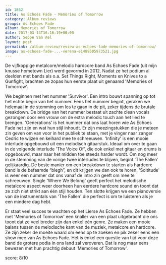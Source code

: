 ```yaml
---
id: 1862
title: As Echoes Fade - Memories of Tomorrow
category: Album reviews
groups: As Echoes Fade
album: Memories of Tomorrow
date: 2017-03-14T16:16:19+00:00
author: Seppe Van Ael
layout: post
permalink: /album-review/review-as-echoes-fade-memories-of-tomorrow/
image: as-echoes-fade-...-verena-e1489505973521.jpg
---
```

De vijfkoppige metalcore/melodic hardcore band As Echoes Fade (uit mijn knusse hometown Lier) werd gevormd in 2012. Nadat ze het podium al deelden met bands als o.a. Set Things Right, Moments en Knives to a Gunfight, brachten ze zopas hun eerste plaat uit genaamd 'Memories of Tomorrow'.

We beginnen met het nummer 'Survivor'. Een intro bouwt spanning op tot het echte begin van het nummer. Eens het nummer begint, geraken we helemaal in de stemming om los te gaan in de pit, zeker tijdens de brutale breakdown. De bridge van het nummer bestaat uit zachte clean vocals gezongen door een vrouw om de extra melodic touch aan het lied te brengen. 'Generations' is het nummer dat ons laat horen wie As Echoes Fade net zijn en wat hun stijl inhoudt. Er zijn meezingstukken die je meteen zin geven om van voor in het publiek te staan, met je vinger naar zanger Cedric te wijzen en keihard mee te schreeuwen. 'Infinity' is een mooie interlude opgebouwd uit een melodisch gitaarstuk. Ideaal om over te gaan in de volgende interlude 'The Voice Of', die ook enkel met gitaar en drums is opgebouwd, maar naar het midden toe steeds harder wordt. Om nog meer in de stemming van de vorige twee interludes te blijven, begint 'The Fallen' gelijkaardig. De beste manier om een breakdown te starten als hardcore band is de befaamde “blegh&#8221;, en dit krijgen we dan ook te horen. 'Soltitude' is weer een nummer dat ons vanaf de intro zin geeft om mee te schreeuwen. Single 'Where We Belong' geeft perfect het melodische metalcore aspect weer doorheen hun eerdere hardcore sound en toont dat ze zich niet strikt aan één stijl houden. Ten slotte krijgen we een pianoversie van de instrumentals van 'The Fallen' die perfect is om te luisteren als je een mindere dag hebt.

Er staat veel succes te wachten op het Lierse As Echoes Fade. Ze hebben met 'Memories of Tomorrow' een knaller van een plaat uitgebracht die ons toont dat ze veel breder zijn dan enkel één genre. Ze maken een mooie balans tussen de melodische kant van de muziek, metalcore en hardcore. Ze zijn zeker de moeite waard om eens op te zoeken en pik zeker eens een show mee van As Echoes Fade. Het is enkel een questie van tijd voor deze band de grotere podia in ons land zal veroveren. Dat is nog maar eens bewezen met hun prachtig debuut 'Memories of Tomorrow'.

score: 8/10



&nbsp;